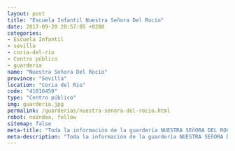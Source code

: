 ```yaml
---
layout: post
title: "Escuela Infantil Nuestra Señora Del Rocío"
date: 2017-09-20 20:57:05 +0200
categories:
- Escuela Infantil
- sevilla
- coria-del-rio
- Centro público
- guarderia
name: "Nuestra Señora Del Rocío"
province: "Sevilla"
location: "Coria del Rio"
code: "41016450"
type: "Centro público"
img: guarderia.jpg
permalink: /guarderias/nuestra-senora-del-rocio.html
robot: noindex, follow
sitemap: false
meta-title: "Toda la información de la guardería NUESTRA SEñORA DEL ROCíO"
meta-description: "Toda la información de la guardería NUESTRA SEñORA DEL ROCíO"
---
```

